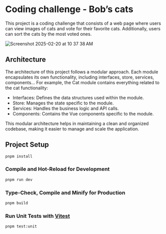 # Coding challenge - Bob’s cats

This project is a coding challenge that consists of a web page where users can view images of cats and vote for their favorite cats. Additionally, users can sort the cats by the most voted ones.

![Screenshot 2025-02-20 at 10 37 38 AM](https://github.com/user-attachments/assets/4881f484-4f92-4f71-9fc7-9cdeb76d0672)


## Architecture

The architecture of this project follows a modular approach. Each module encapsulates its own functionality, including interfaces, store, services, components... For example, the Cat module contains everything related to the cat functionality:

- Interfaces: Defines the data structures used within the module.
- Store: Manages the state specific to the module.
- Services: Handles the business logic and API calls.
- Components: Contains the Vue components specific to the module.

This modular architecture helps in maintaining a clean and organized codebase, making it easier to manage and scale the application.

## Project Setup

```sh
pnpm install
```

### Compile and Hot-Reload for Development

```sh
pnpm run dev
```

### Type-Check, Compile and Minify for Production

```sh
pnpm build
```

### Run Unit Tests with [Vitest](https://vitest.dev/)

```sh
pnpm test:unit
```
